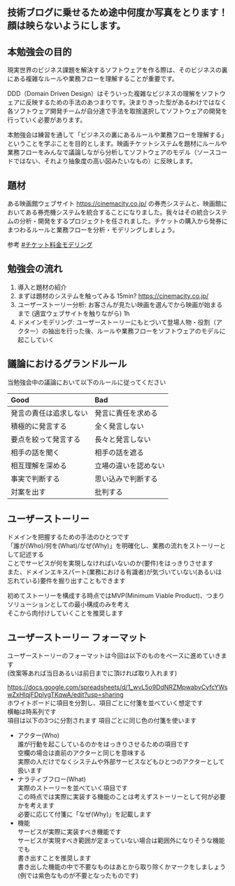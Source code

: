 ## 技術ブログに乗せるため途中何度か写真をとります！顔は映らないようにします。

## 本勉強会の目的

現実世界のビジネス課題を解決するソフトウェアを作る際は、そのビジネスの裏にある複雑なルールや業務フローを理解することが重要です。

DDD（Domain Driven Design）はそういった複雑なビジネスの理解をソフトウェアに反映するための手法のあつまりです。決まりきった型があるわけではなく各ソフトウェア開発チームが自分達で手法を取捨選択してソフトウェアの開発を行っていく必要があります。

本勉強会は練習を通して「ビジネスの裏にあるルールや業務フローを理解する」ということを学ぶことを目的とします。映画チケットシステムを題材にルールや業務フローをみんなで議論しながら分析してソフトウェアのモデル（ソースコードではない、それより抽象度の高い図みたいなもの）に反映します。

## 題材

ある映画館ウェブサイト https://cinemacity.co.jp/ の券売システムと、映画館においてある券売機システムを統合することになりました。我々はその統合システムの分析・開発をするプロジェクトを任されました。チケットの購入から発券にまつわるルールと業務フローを分析・モデリングしましょう。

参考 [#チケット料金モデリング](https://togetter.com/li/1378684)

## 勉強会の流れ  

1. 導入と題材の紹介
2. まずは題材のシステムを触ってみる 15min?  https://cinemacity.co.jp/ 
3. ユーザーストーリー分析: お客さんが見たい映画を選んでから映画が始まるまで (適宜ウェブサイトを触りながら) 1h
4. ドメインモデリング: ユーザーストーリーにもとづいて登場人物・役割（アクター）の抽出を行った後、ルールや業務フローをソフトウェアのモデルに起こしていく

## 議論におけるグランドルール  
当勉強会中の議論において以下のルールに従ってください  

|Good|Bad|
|:--|:--|
|発言の責任は追求しない|発言に責任を求める|
|積極的に発言する|全く発言しない|
|要点を絞って発言する|長々と発言しない|
|相手の話を聞く|相手の話を遮る|
|相互理解を深める|立場の違いを認めない|
|事実で判断する|思い込みで判断する|
|対案を出す|批判する|

## ユーザーストーリー  
ドメインを把握するための手法のひとつです  
「誰が(Who)/何を(What)/なぜ(Why)」を明確化し、業務の流れをストーリーとして記述する  
ことでサービスが何を実現しなければいないのか(要件)をはっきりさせます  
また、ドメインエキスパート(業務における有識者)が気づいていない(あるいは忘れている)要件を掘り出すこともできます  

初めてストーリーを構成する時点ではMVP(Minimum Viable Product)、つまりソリューションとしての最小構成のみを考え  
そこから肉付けしていくことを推奨します  

## ユーザーストーリー フォーマット  
ユーザーストーリーのフォーマットは今回は以下のものをベースに進めていきます  
(改案等あれば当日あるいは前日までに頂ければ取り入れます)  

https://docs.google.com/spreadsheets/d/1_wvL5o9DdNRZMpwabyCyfcYWswZxHlqjFDplygTKqwA/edit?usp=sharing  
ホワイトボードに項目を分割し、項目ごとに付箋を並べていく想定です  
横軸は時系列です  
項目は以下の3つに分割されます 
項目ごとに同じ色の付箋を使います  
- アクター(Who)  
誰が行動を起こしているのかをはっきりさせるための項目です  
空欄の場合は直前のアクターと同じを意味する  
実際の人だけでなくシステムや外部サービスなどもひとつのアクターとして扱います  
- ナラティブフロー(What)  
実際のストーリーを並べていく項目です  
この時点では実際に実装する機能のことは考えずストーリーとして何が必要かを考えます  
必要に応じて付箋に「なぜ(Why)」を記載します  
- 機能  
サービスが実際に実装すべき機能です  
サービスが実現すべき範囲が定まっていない場合は範囲外になりそうな機能でも  
書き出すことを推奨します  
書き出した機能の中で不要なものはあとから取り除くかマークをしましょう(例では紫色なものが不要となったものです)  
